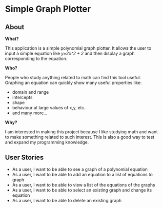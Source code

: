 # Simple Graph Plotter

## About

**What?**

This application is a simple polynomial graph plotter. It allows the user to input a simple equation like
*y=2x^2 + 2* and then display a graph corresponding to the equation.

**Who?**

People who study anything related to math can find this tool useful. Graphing an equation can quickly show many 
useful properties like:
- domain and range
- intercepts
- shape
- behaviour at large values of x,y, etc.
- and many more...

**Why?**

I am interested in making this project because I like studying math and want to make something related to such interest.
This is also a good way to test and expand my programming knowledge.

## User Stories

- As a user, I want to be able to see a graph of a polynomial equation
- As a user, I want to be able to add an equation to a list of equations to graph
- As a user, I want to be able to view a list of the equations of the graphs
- As a user, I want to be able to select an existing graph and change its equation
- As a user, I want to be able to delete an existing graph


